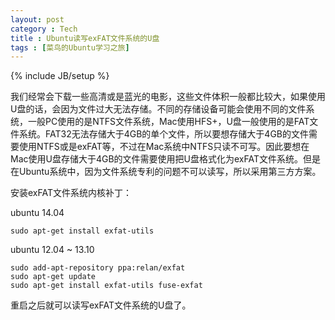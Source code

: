 ```yaml
---
layout: post
category : Tech
title : Ubuntu读写exFAT文件系统的U盘
tags : [菜鸟的Ubuntu学习之旅]
---
```

{% include JB/setup %}


我们经常会下载一些高清或是蓝光的电影，这些文件体积一般都比较大，如果使用U盘的话，会因为文件过大无法存储。不同的存储设备可能会使用不同的文件系统，一般PC使用的是NTFS文件系统，Mac使用HFS+，U盘一般使用的是FAT文件系统。FAT32无法存储大于4GB的单个文件，所以要想存储大于4GB的文件需要使用NTFS或是exFAT等，不过在Mac系统中NTFS只读不可写。因此要想在Mac使用U盘存储大于4GB的文件需要使用把U盘格式化为exFAT文件系统。但是在Ubuntu系统中，因为文件系统专利的问题不可以读写，所以采用第三方方案。

安装exFAT文件系统内核补丁：
    
ubuntu 14.04

    sudo apt-get install exfat-utils
    
ubuntu 12.04 ~ 13.10

    sudo add-apt-repository ppa:relan/exfat
    sudo apt-get update
    sudo apt-get install exfat-utils fuse-exfat
    
重启之后就可以读写exFAT文件系统的U盘了。

